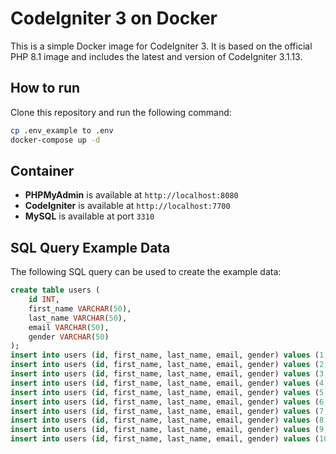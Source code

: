 # CodeIgniter 3 on Docker

This is a simple Docker image for CodeIgniter 3. It is based on the official PHP 8.1 image and includes the latest and version of CodeIgniter 3.1.13.

## How to run

Clone this repository and run the following command:

```bash
cp .env_example to .env
docker-compose up -d
```

## Container

- **PHPMyAdmin** is available at `http://localhost:8080`
- **CodeIgniter** is available at `http://localhost:7700`
- **MySQL** is available at port `3310`

## SQL Query Example Data

The following SQL query can be used to create the example data:

```sql
create table users (
	id INT,
	first_name VARCHAR(50),
	last_name VARCHAR(50),
	email VARCHAR(50),
	gender VARCHAR(50)
);
insert into users (id, first_name, last_name, email, gender) values (1, 'Salvidor', 'Zorzenoni', 'szorzenoni0@etsy.com', 'Male');
insert into users (id, first_name, last_name, email, gender) values (2, 'Verna', 'Marciek', 'vmarciek1@independent.co.uk', 'Female');
insert into users (id, first_name, last_name, email, gender) values (3, 'Belinda', 'Ablott', 'bablott2@nifty.com', 'Female');
insert into users (id, first_name, last_name, email, gender) values (4, 'Rudd', 'Powlett', 'rpowlett3@abc.net.au', 'Male');
insert into users (id, first_name, last_name, email, gender) values (5, 'Gwenneth', 'Rainbird', 'grainbird4@google.com.br', 'Female');
insert into users (id, first_name, last_name, email, gender) values (6, 'Clarine', 'Whistance', 'cwhistance5@blog.com', 'Female');
insert into users (id, first_name, last_name, email, gender) values (7, 'Hakim', 'Rogans', 'hrogans6@illinois.edu', 'Male');
insert into users (id, first_name, last_name, email, gender) values (8, 'Colman', 'Longstreet', 'clongstreet7@slideshare.net', 'Male');
insert into users (id, first_name, last_name, email, gender) values (9, 'Padraig', 'Utting', 'putting8@phoca.cz', 'Male');
insert into users (id, first_name, last_name, email, gender) values (10, 'Arny', 'Huggon', 'ahuggon9@samsung.com', 'Male');
```
